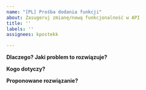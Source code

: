 ```yaml
---
name: "[PL] Prośba dodania funkcji"
about: Zasugeruj zmianę/nową funkcjonalność w API
title: ''
labels: ''
assignees: kpostekk

---
```


**Dlaczego? Jaki problem to rozwiązuje?**

**Kogo dotyczy?**

**Proponowane rozwiązanie?**
